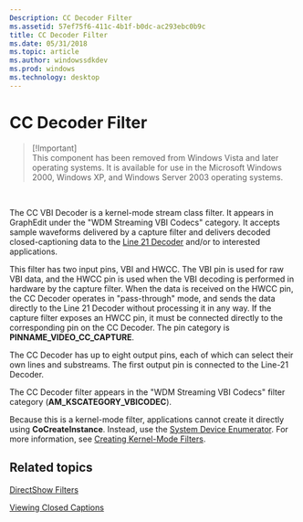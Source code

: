 ```yaml
---
Description: CC Decoder Filter
ms.assetid: 57ef75f6-411c-4b1f-b0dc-ac293ebc0b9c
title: CC Decoder Filter
ms.date: 05/31/2018
ms.topic: article
ms.author: windowssdkdev
ms.prod: windows
ms.technology: desktop
---
```


# CC Decoder Filter

> \[!Important\]  
> This component has been removed from Windows Vista and later operating systems. It is available for use in the Microsoft Windows 2000, Windows XP, and Windows Server 2003 operating systems.

 

The CC VBI Decoder is a kernel-mode stream class filter. It appears in GraphEdit under the "WDM Streaming VBI Codecs" category. It accepts sample waveforms delivered by a capture filter and delivers decoded closed-captioning data to the [Line 21 Decoder](line-21-decoder-filter.md) and/or to interested applications.

This filter has two input pins, VBI and HWCC. The VBI pin is used for raw VBI data, and the HWCC pin is used when the VBI decoding is performed in hardware by the capture filter. When the data is received on the HWCC pin, the CC Decoder operates in "pass-through" mode, and sends the data directly to the Line 21 Decoder without processing it in any way. If the capture filter exposes an HWCC pin, it must be connected directly to the corresponding pin on the CC Decoder. The pin category is **PINNAME\_VIDEO\_CC\_CAPTURE**.

The CC Decoder has up to eight output pins, each of which can select their own lines and substreams. The first output pin is connected to the Line-21 Decoder.

The CC Decoder filter appears in the "WDM Streaming VBI Codecs" filter category (**AM\_KSCATEGORY\_VBICODEC**).

Because this is a kernel-mode filter, applications cannot create it directly using **CoCreateInstance**. Instead, use the [System Device Enumerator](system-device-enumerator.md). For more information, see [Creating Kernel-Mode Filters](creating-kernel-mode-filters.md).

## Related topics

<dl> <dt>

[DirectShow Filters](directshow-filters.md)
</dt> <dt>

[Viewing Closed Captions](viewing-closed-captions.md)
</dt> </dl>

 

 



